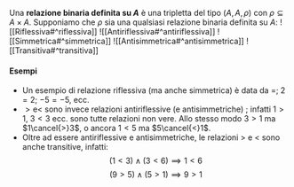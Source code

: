 Una **relazione binaria definita su $A$** è una tripletta del tipo $(A,A, \rho)$ con $\rho \subseteq A \times A$.
Supponiamo che $\rho$ sia una qualsiasi relazione binaria definita su $A$:
![[Riflessiva#^riflessiva]]
![[Antiriflessiva#^antiriflessiva]]
![[Simmetrica#^simmetrica]]
![[Antisimmetrica#^antisimmetrica]]
![[Transitiva#^transitiva]]
#### Esempi
- Un esempio di relazione riflessiva (ma anche simmetrica) è data da $=$; $2=2$; $-5=-5$, ecc.
- $> \text{e} <$ sono invece relazioni antiriflessive (e antisimmetriche) ; infatti $1>1$, $3<3$ ecc. sono tutte relazioni non vere. Allo stesso modo $3>1$ ma $1\cancel{>}3$, o ancora $1<5$ ma $5\cancel{<}1$.
- Oltre ad essere antiriflessive e antisimmetriche, le relazioni $>$ e $<$ sono anche transitive, infatti:
$$(1<3) \land (3<6) \implies 1<6$$
$$(9>5) \land (5>1) \implies 9>1$$
